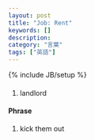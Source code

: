 ```yaml
---
layout: post
title: "Job: Rent"
keywords: []
description: 
category: "言葉"
tags: ["英語"]
---
```

{% include JB/setup %}

####
1. landlord

#### Phrase
1. kick them out

